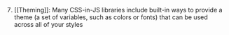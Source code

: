 7. [[Theming]]: Many CSS-in-JS libraries include built-in ways to provide a theme (a set of variables, such as colors or fonts) that can be used across all of your styles